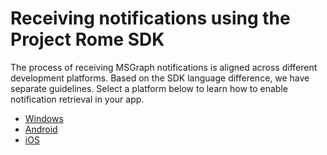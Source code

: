 # Receiving notifications using the Project Rome SDK

The process of receiving MSGraph notifications is aligned across different development platforms. Based on the SDK language difference, we have separate guidelines. Select a platform below to learn how to enable notification retrieval in your app.

* [Windows](how-to-guide-for-windows.md)
* [Android](how-to-guide-for-android.md)
* [iOS](how-to-guide-for-ios.md)